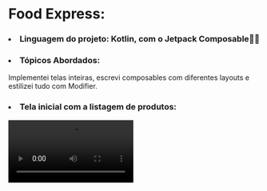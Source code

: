 # Food Express:
<p> 
  
### <li> Linguagem do projeto: Kotlin, com o Jetpack Composable🚀🚀 </li>

### <li> Tópicos Abordados: </li>
Implementei telas inteiras, escrevi composables com diferentes layouts e estilizei tudo com Modifier.

### <li> Tela inicial com a listagem de produtos: </li>


<video controls width="250">
  <source src="[https://github.com/darleyleal98/lista-de-produtos/assets/132721098/3a92ccc7-872d-483f-a9fa-a2a91aef857e)](https://github.com/darleyleal98/food_express/assets/132721098/aa0a9dad-95e9-4e8d-a5c6-df42bdddc630)" />

  Download the
  <a href="/media/cc0-videos/flower.webm">WEBM</a>
  or
  <a href="/media/cc0-videos/flower.mp4">MP4</a>
  video.
</video>
